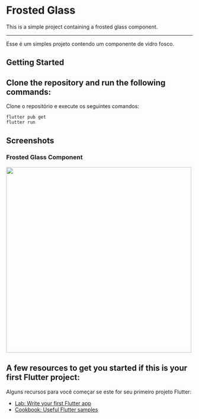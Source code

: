 # Frosted Glass

This is a simple project containing a frosted glass component.

----------------------------------------------------------------

Esse é um simples projeto contendo um componente de vidro fosco. 

## Getting Started

Clone the repository and run the following commands:
----------------------------------------------------------------
Clone o repositório e execute os seguintes comandos:
```
flutter pub get
flutter run
```

## Screenshots

### Frosted Glass Component
<img src="assets/screenshots/Captura de Tela 2022-10-17 às 21.55.31.png" width="500px" />

A few resources to get you started if this is your first Flutter project:
----------------------------------------------------------------
Alguns recursos para você começar se este for seu primeiro projeto Flutter:

- [Lab: Write your first Flutter app](https://flutter.dev/docs/get-started/codelab)
- [Cookbook: Useful Flutter samples](https://flutter.dev/docs/cookbook)


